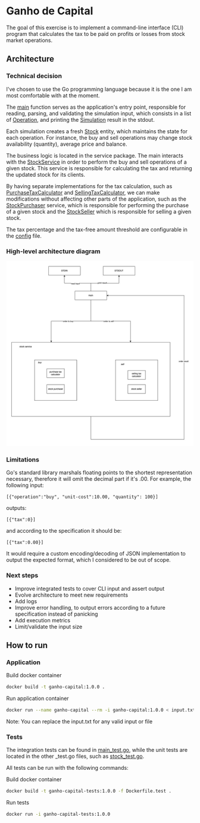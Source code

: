 # Ganho de Capital

The goal of this exercise is to implement a command-line interface (CLI) program that calculates the tax to be paid on profits or losses from stock market operations.

## Architecture 

### Technical decision

I've chosen to use the Go programming language because it is the one I am most comfortable with at the moment.

The [main](main.go) function serves as the application's entry point, responsible for reading, parsing, and validating the simulation input, which consists in a list of [Operation](input/operation.go), and printing the [Simulation](output/simulation.go) result in the stdout. 

Each simulation creates a fresh [Stock](entity/stock.go) entity, which maintains the state for each operation. For instance, the buy and sell operations may change stock availability (quantity), average price and balance. 

The business logic is located in the service package. The main interacts with the [StockService](services/stock.go) in order to perform the buy and sell operations of a given stock. This service is responsible for calculating the tax and returning the updated stock for its clients. 

By having separate implementations for the tax calculation, such as [PurchaseTaxCalculator](services/taxpurchase.go) and [SellingTaxCalculator](services/taxseller.go), we can make modifications without affecting other parts of the application, such as the  [StockPurchaser](services/stockpurchaser.go) service, which is responsible for performing the purchase of a given stock and the [StockSeller](services/stockseller.go) which is responsible for selling a given stock.

The tax percentage and the tax-free amount threshold are configurable in the [config](config/config.go) file.

### High-level architecture diagram

![highlevel diagram](assets/highlevel_diagram.jpg)

### Limitations

Go's standard library marshals floating points to the shortest representation necessary, therefore it will omit the decimal part if it's .00. For example, the following input:
```
[{"operation":"buy", "unit-cost":10.00, "quantity": 100}]
```

outputs: 
```
[{"tax":0}]
```

and according to the specification it should be:
```
[{"tax":0.00}]
```

It would require a custom encoding/decoding of JSON implementation to output the expected format, which I considered to be out of scope.

### Next steps

- Improve integrated tests to cover CLI input and assert output
- Evolve architecture to meet new requirements
- Add logs
- Improve error handling, to output errors according to a future specification instead of panicking 
- Add execution metrics
- Limit/validate the input size

### 

## How to run

### Application

Build docker container
```sh
docker build -t ganho-capital:1.0.0 .
```

Run application container
```sh
docker run --name ganho-capital --rm -i ganho-capital:1.0.0 < input.txt
```

Note: You can replace the input.txt for any valid input or file

### Tests

The integration tests can be found in [main_test.go](main_test.go), while the unit tests are located in the other _test.go files, such as [stock_test.go](entity/stock_test.go).

All tests can be run with the following commands: 

Build docker container
```sh
docker build -t ganho-capital-tests:1.0.0 -f Dockerfile.test .
```
Run tests 
```sh
docker run -i ganho-capital-tests:1.0.0
```